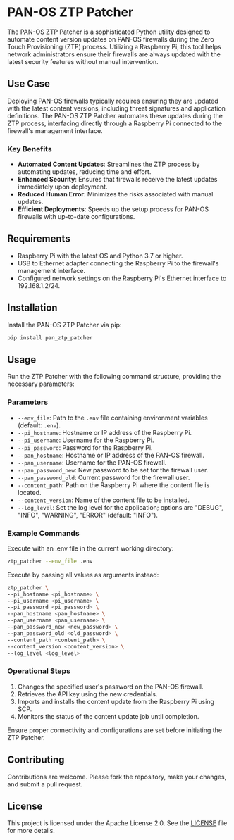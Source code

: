 # PAN-OS ZTP Patcher

The PAN-OS ZTP Patcher is a sophisticated Python utility designed to automate content version updates on PAN-OS firewalls during the Zero Touch Provisioning (ZTP) process. Utilizing a Raspberry Pi, this tool helps network administrators ensure their firewalls are always updated with the latest security features without manual intervention.

## Use Case

Deploying PAN-OS firewalls typically requires ensuring they are updated with the latest content versions, including threat signatures and application definitions. The PAN-OS ZTP Patcher automates these updates during the ZTP process, interfacing directly through a Raspberry Pi connected to the firewall's management interface.

### Key Benefits

- **Automated Content Updates**: Streamlines the ZTP process by automating updates, reducing time and effort.
- **Enhanced Security**: Ensures that firewalls receive the latest updates immediately upon deployment.
- **Reduced Human Error**: Minimizes the risks associated with manual updates.
- **Efficient Deployments**: Speeds up the setup process for PAN-OS firewalls with up-to-date configurations.

## Requirements

- Raspberry Pi with the latest OS and Python 3.7 or higher.
- USB to Ethernet adapter connecting the Raspberry Pi to the firewall's management interface.
- Configured network settings on the Raspberry Pi's Ethernet interface to 192.168.1.2/24.

## Installation

Install the PAN-OS ZTP Patcher via pip:

```bash
pip install pan_ztp_patcher
```

## Usage

Run the ZTP Patcher with the following command structure, providing the necessary parameters:

### Parameters

- `--env_file`: Path to the `.env` file containing environment variables (default: `.env`).
- `--pi_hostname`: Hostname or IP address of the Raspberry Pi.
- `--pi_username`: Username for the Raspberry Pi.
- `--pi_password`: Password for the Raspberry Pi.
- `--pan_hostname`: Hostname or IP address of the PAN-OS firewall.
- `--pan_username`: Username for the PAN-OS firewall.
- `--pan_password_new`: New password to be set for the firewall user.
- `--pan_password_old`: Current password for the firewall user.
- `--content_path`: Path on the Raspberry Pi where the content file is located.
- `--content_version`: Name of the content file to be installed.
- `--log_level`: Set the log level for the application; options are "DEBUG", "INFO", "WARNING", "ERROR" (default: "INFO").

### Example Commands

Execute with an .env file in the current working directory:

```bash
ztp_patcher --env_file .env
```

Execute by passing all values as arguments instead:

```bash
ztp_patcher \
--pi_hostname <pi_hostname> \
--pi_username <pi_username> \
--pi_password <pi_password> \
--pan_hostname <pan_hostname> \
--pan_username <pan_username> \
--pan_password_new <new_password> \
--pan_password_old <old_password> \
--content_path <content_path> \
--content_version <content_version> \
--log_level <log_level>
```

### Operational Steps

1. Changes the specified user's password on the PAN-OS firewall.
2. Retrieves the API key using the new credentials.
3. Imports and installs the content update from the Raspberry Pi using SCP.
4. Monitors the status of the content update job until completion.

Ensure proper connectivity and configurations are set before initiating the ZTP Patcher.

## Contributing

Contributions are welcome. Please fork the repository, make your changes, and submit a pull request.

## License

This project is licensed under the Apache License 2.0. See the [LICENSE](LICENSE) file for more details.
